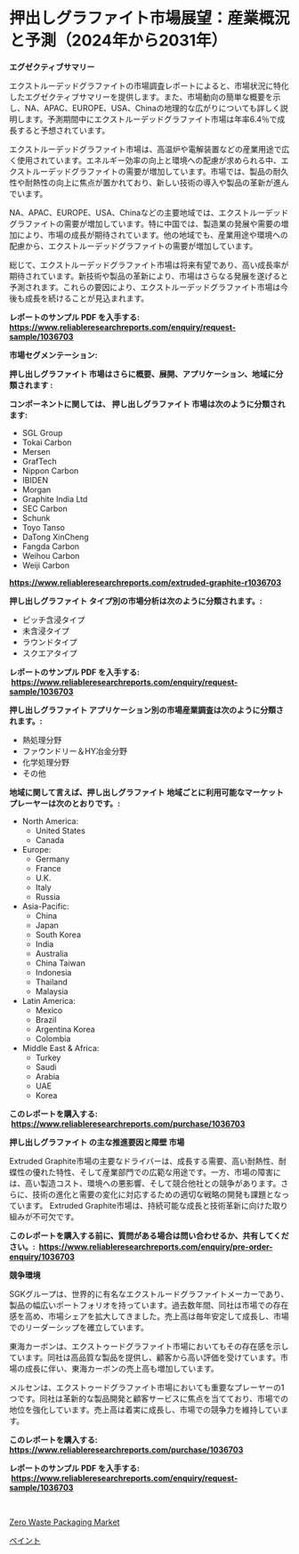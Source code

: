 <p><h1>押出しグラファイト市場展望：産業概況と予測（2024年から2031年）</h1></p><p><strong>エグゼクティブサマリー</strong></p>
<p><p>エクストルーデッドグラファイトの市場調査レポートによると、市場状況に特化したエグゼクティブサマリーを提供します。また、市場動向の簡単な概要を示し、NA、APAC、EUROPE、USA、Chinaの地理的な広がりについても詳しく説明します。予測期間中にエクストルーデッドグラファイト市場は年率6.4％で成長すると予想されています。</p><p>エクストルーデッドグラファイト市場は、高温炉や電解装置などの産業用途で広く使用されています。エネルギー効率の向上と環境への配慮が求められる中、エクストルーデッドグラファイトの需要が増加しています。市場では、製品の耐久性や耐熱性の向上に焦点が置かれており、新しい技術の導入や製品の革新が進んでいます。</p><p>NA、APAC、EUROPE、USA、Chinaなどの主要地域では、エクストルーデッドグラファイトの需要が増加しています。特に中国では、製造業の発展や需要の増加により、市場の成長が期待されています。他の地域でも、産業用途や環境への配慮から、エクストルーデッドグラファイトの需要が増加しています。</p><p>総じて、エクストルーデッドグラファイト市場は将来有望であり、高い成長率が期待されています。新技術や製品の革新により、市場はさらなる発展を遂げると予測されます。これらの要因により、エクストルーデッドグラファイト市場は今後も成長を続けることが見込まれます。</p></p>
<p><strong>レポートのサンプル PDF を入手する: <a href="https://www.reliableresearchreports.com/enquiry/request-sample/1036703">https://www.reliableresearchreports.com/enquiry/request-sample/1036703</a></strong></p>
<p><strong>市場セグメンテーション:</strong></p>
<p><strong> 押し出しグラファイト 市場はさらに概要、展開、アプリケーション、地域に分類されます :</strong></p>
<p><strong>コンポーネントに関しては、 押し出しグラファイト 市場は次のように分類されます: &nbsp;</strong></p>
<p><ul><li>SGL Group</li><li>Tokai Carbon</li><li>Mersen</li><li>GrafTech</li><li>Nippon Carbon</li><li>IBIDEN</li><li>Morgan</li><li>Graphite India Ltd</li><li>SEC Carbon</li><li>Schunk</li><li>Toyo Tanso</li><li>DaTong XinCheng</li><li>Fangda Carbon</li><li>Weihou Carbon</li><li>Weiji Carbon</li></ul></p>
<p><strong><a href="https://www.reliableresearchreports.com/extruded-graphite-r1036703">https://www.reliableresearchreports.com/extruded-graphite-r1036703</a></strong></p>
<p><strong> 押し出しグラファイト タイプ別の市場分析は次のように分類されます。:</strong></p>
<p><ul><li>ピッチ含浸タイプ</li><li>未含浸タイプ</li><li>ラウンドタイプ</li><li>スクエアタイプ</li></ul></p>
<p><strong>レポートのサンプル PDF を入手する: &nbsp;<a href="https://www.reliableresearchreports.com/enquiry/request-sample/1036703">https://www.reliableresearchreports.com/enquiry/request-sample/1036703</a></strong></p>
<p><strong> 押し出しグラファイト アプリケーション別の市場産業調査は次のように分類されます。:</strong></p>
<p><ul><li>熱処理分野</li><li>ファウンドリー＆HY冶金分野</li><li>化学処理分野</li><li>その他</li></ul></p>
<p><strong>地域に関して言えば、押し出しグラファイト 地域ごとに利用可能なマーケットプレーヤーは次のとおりです。:</strong></p>
<p><ul>
    <li>
        North America:
        <ul>
            <li>United States</li>
            <li>Canada</li>
        </ul>
    </li>
    <li>
        Europe:
        <ul>
            <li>Germany</li>
            <li>France</li>
            <li>U.K.</li>
            <li>Italy</li>
            <li>Russia</li>
        </ul>
    </li>
    <li>
        Asia-Pacific:
        <ul>
            <li>China</li>
            <li>Japan</li>
            <li>South Korea</li>
            <li>India</li>
            <li>Australia</li>
            <li>China Taiwan</li>
            <li>Indonesia</li>
            <li>Thailand</li>
            <li>Malaysia</li>
        </ul>
    </li>
    <li>
        Latin America:
        <ul>
            <li>Mexico</li>
            <li>Brazil</li>
            <li>Argentina Korea</li>
            <li>Colombia</li>
        </ul>
    </li>
    <li>
        Middle East & Africa:
        <ul>
            <li>Turkey</li>
            <li>Saudi</li>
            <li>Arabia</li>
            <li>UAE</li>
            <li>Korea</li>
        </ul>
    </li>
    </ul></p>
<p><strong>このレポートを購入する: &nbsp;<a href="https://www.reliableresearchreports.com/purchase/1036703">https://www.reliableresearchreports.com/purchase/1036703</a></strong></p>
<p><strong>押し出しグラファイト の主な推進要因と障壁 市場</strong></p>
<p><p>Extruded Graphite市場の主要なドライバーは、成長する需要、高い耐熱性、耐蝶性の優れた特性、そして産業部門での広範な用途です。一方、市場の障害には、高い製造コスト、環境への悪影響、そして競合他社との競争があります。さらに、技術の進化と需要の変化に対応するための適切な戦略の開発も課題となっています。 Extruded Graphite市場は、持続可能な成長と技術革新に向けた取り組みが不可欠です。</p></p>
<p><strong>このレポートを購入する前に、質問がある場合は問い合わせるか、共有してください。:&nbsp; <a href="https://www.reliableresearchreports.com/enquiry/pre-order-enquiry/1036703">https://www.reliableresearchreports.com/enquiry/pre-order-enquiry/1036703</a></strong></p>
<p><strong>競争環境</strong></p>
<p><p>SGKグループは、世界的に有名なエクストルードグラファイトメーカーであり、製品の幅広いポートフォリオを持っています。過去数年間、同社は市場での存在感を高め、市場シェアを拡大してきました。売上高は毎年安定して成長し、市場でのリーダーシップを確立しています。</p><p>東海カーボンは、エクストゥードグラファイト市場においてもその存在感を示しています。同社は高品質な製品を提供し、顧客から高い評価を受けています。市場の成長に伴い、東海カーボンの売上高も増加しています。</p><p>メルセンは、エクストゥードグラファイト市場においても重要なプレーヤーの1つです。同社は革新的な製品開発と顧客サービスに焦点を当てており、市場での地位を強化しています。売上高は着実に成長し、市場での競争力を維持しています。</p></p>
<p><strong>このレポートを購入する: &nbsp; <a href="https://www.reliableresearchreports.com/purchase/1036703">https://www.reliableresearchreports.com/purchase/1036703</a></strong></p>
<p><strong>レポートのサンプル PDF を入手する: &nbsp;<a href="https://www.reliableresearchreports.com/enquiry/request-sample/1036703">https://www.reliableresearchreports.com/enquiry/request-sample/1036703</a></strong><strong></strong></p>
<p>&nbsp;</p>
<p><p><a href="https://pretty-mail-caf.notion.site/Zero-Waste-Packaging-Market-Research-Report-Unlocks-Analysis-on-the-Market-Financial-Status-Market--449b005f87a24b30a79624537865194c">Zero Waste Packaging Market</a></p><p><a href="https://github.com/SarahFahey88/Market-Research-Report-List-1/blob/main/355355819543.md">ペイント</a></p></p>
